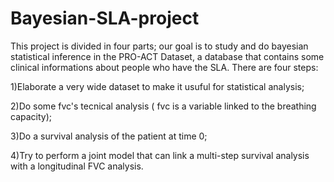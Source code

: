 # Bayesian-SLA-project
This project is divided in four parts; our goal is to study and do bayesian statistical inference
in the PRO-ACT Dataset, a database that contains some clinical informations about people who have the SLA.
There are four steps: 

1)Elaborate a very wide dataset to make it usuful for statistical analysis;

2)Do some fvc's tecnical analysis ( fvc is a variable linked to the breathing capacity);

3)Do a survival analysis of the patient at time 0;

4)Try to perform a joint model that can link a multi-step survival analysis with a longitudinal FVC analysis. 
